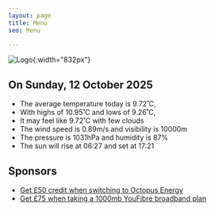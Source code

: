 ```yaml
---
layout: page
title: Menu
seo: Menu

---
```


![Logo](/images/logo.jpg){:width="832px"}

<!-- weather_marker starts -->
## On Sunday, 12 October 2025

- The average temperature today is 9.72˚C,
- With highs of 10.95˚C and lows of 9.26˚C,
- It may feel like 9.72˚C with few clouds
- The wind speed is 0.89m/s and visibility is 10000m
- The pressure is 1031hPa and humidity is 87%
- The sun will rise at 06:27 and set at 17:21

<!-- weather_marker ends -->

## Sponsors

- [Get £50 credit when switching to Octopus Energy](https://bit.ly/3oD1nnS)
- [Get £75 when taking a 1000mb YouFibre broadband plan](https://aklam.io/91zWhU?)
